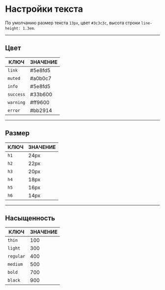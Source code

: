 <!--
docs/base/text|3
-->

# Настройки текста

По умолчанию размер текста `13px`, цвет `#3c3c3c`, высота строки `line-height: 1.3em`.

---

## Цвет

|   КЛЮЧ    | ЗНАЧЕНИЕ |
|-----------|----------|
| `link`    | #5e8fd5  |
| `muted`   | #a0b0c7  |
| `info`    | #5e8fd5  |
| `success` | #33b600  |
| `warning` | #ff9600  |
| `error`   | #bb2914  |

---

## Размер

| КЛЮЧ | ЗНАЧЕНИЕ |
|------|----------|
| `h1` |   24px   |
| `h2` |   22px   |
| `h3` |   20px   |
| `h4` |   18px   |
| `h5` |   16px   |
| `h6` |   14px   |

---

## Насыщенность

|   КЛЮЧ    | ЗНАЧЕНИЕ |
|-----------|----------|
| `thin`    |    100   |
| `light`   |    300   |
| `regular` |    400   |
| `medium`  |    500   |
| `bold`    |    700   |
| `black`   |    900   |
